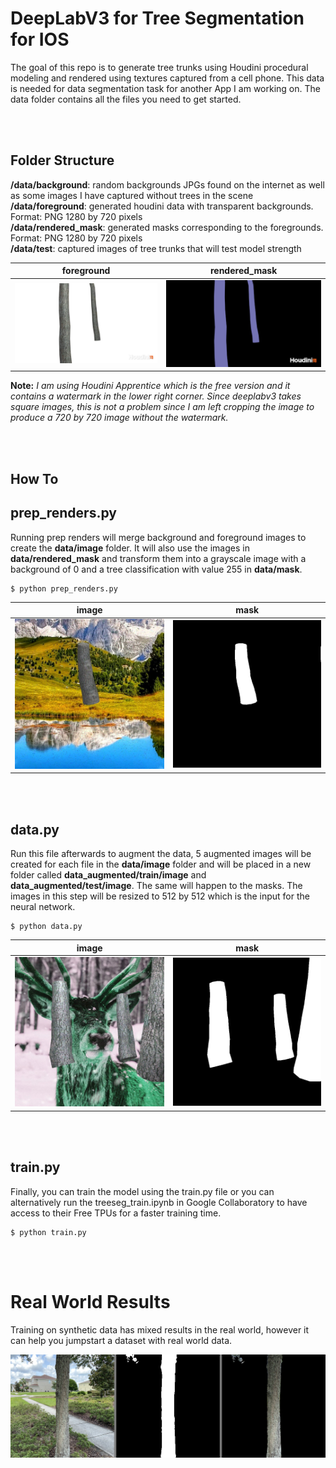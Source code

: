 # DeepLabV3 for Tree Segmentation for IOS

The goal of this repo is to generate tree trunks using Houdini procedural modeling and rendered using textures captured from a cell phone. This data is needed for data segmentation task for another App I am working on. The data folder contains all the files you need to get started.

<br/><br/>


## Folder Structure
**/data/background**: random backgrounds JPGs found on the internet as well as some images I have captured without trees in the scene  
**/data/foreground**: generated houdini data with transparent backgrounds. Format: PNG 1280 by 720 pixels  
**/data/rendered_mask**: generated masks  corresponding to the foregrounds. Format: PNG 1280 by 720 pixels  
**/data/test**: captured images of tree trunks that will test model strength

 foreground            |   rendered_mask
:-------------------------:|:-------------------------:
![Foreground](github/image.png)  |  ![Rendered Mask](github/mask.png)
  





  
**Note:** _I am using Houdini Apprentice which is the free version and it contains a watermark in the lower right corner. Since deeplabv3 takes square images, this is not a problem since I am left cropping the image to produce a 720 by 720 image without the watermark._


<br/><br/>


## How To
## prep_renders.py
Running prep renders will merge background and foreground images to create the **data/image** folder. It will also use the images in **data/rendered_mask** and transform them into a grayscale image with a background of 0 and a tree classification with value 255 in **data/mask**.
```
$ python prep_renders.py

```

 image            |   mask
:-------------------------:|:-------------------------:
![](github/augment_image.jpg)  |  ![](github/augment_mask.png)



<br/><br/>

## data.py
Run this file afterwards to augment the data, 5 augmented images will be created for each file in the **data/image** folder and will be placed in a new folder called **data_augmented/train/image** and **data_augmented/test/image**. The same will happen to the masks. The images in this step will be resized to 512 by 512 which is the input for the neural network.
```
$ python data.py
```

 image            |   mask
:-------------------------:|:-------------------------:
![](github/augment_image2.jpg)  |  ![](github/augment_mask2.png)


<br/><br/>


## train.py
Finally, you can train the model using the train.py file or you can alternatively run the treeseg_train.ipynb in Google Collaboratory to have access to their Free TPUs for a faster training time.
```
$ python train.py
```

<br/><br/>


# Real World Results
Training on synthetic data has mixed results in the real world, however it can help you jumpstart a dataset with real world data.  

![](github/works1.png)
